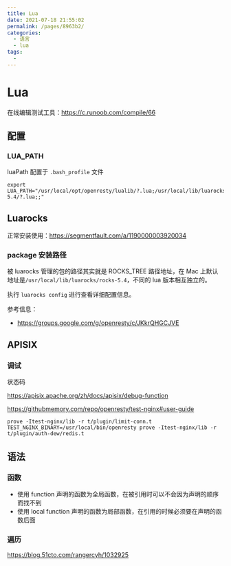 ```yaml
---
title: Lua
date: 2021-07-18 21:55:02
permalink: /pages/8963b2/
categories:
  - 语言
  - lua
tags:
  - 
---
```

# Lua

在线编辑测试工具：https://c.runoob.com/compile/66

## 配置

### LUA_PATH

luaPath 配置于 `.bash_profile` 文件

```
export LUA_PATH="/usr/local/opt/openresty/lualib/?.lua;/usr/local/lib/luarocks/rocks-5.4/?.lua;;"
```

## Luarocks

正常安装使用：https://segmentfault.com/a/1190000003920034

### package 安装路径

被 luarocks 管理的包的路径其实就是 ROCKS_TREE 路径地址，在 Mac 上默认地址是`/usr/local/lib/luarocks/rocks-5.4`，不同的 lua 版本相互独立的。

执行 `luarocks config` 进行查看详细配置信息。

参考信息：

- https://groups.google.com/g/openresty/c/JKkrQHGCJVE

## APISIX

### 调试

状态码

https://apisix.apache.org/zh/docs/apisix/debug-function

https://githubmemory.com/repo/openresty/test-nginx#user-guide

```
prove -Itest-nginx/lib -r t/plugin/limit-conn.t
TEST_NGINX_BINARY=/usr/local/bin/openresty prove -Itest-nginx/lib -r t/plugin/auth-dew/redis.t
```

## 语法

### 函数

- 使用 function 声明的函数为全局函数，在被引用时可以不会因为声明的顺序而找不到
- 使用 local function 声明的函数为局部函数，在引用的时候必须要在声明的函数后面

### 遍历

https://blog.51cto.com/rangercyh/1032925
